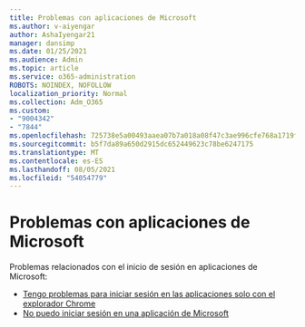 ```yaml
---
title: Problemas con aplicaciones de Microsoft
ms.author: v-aiyengar
author: AshaIyengar21
manager: dansimp
ms.date: 01/25/2021
ms.audience: Admin
ms.topic: article
ms.service: o365-administration
ROBOTS: NOINDEX, NOFOLLOW
localization_priority: Normal
ms.collection: Adm_O365
ms.custom:
- "9004342"
- "7844"
ms.openlocfilehash: 725738e5a00493aaea07b7a018a08f47c3ae996cfe768a1719f38e8557370348
ms.sourcegitcommit: b5f7da89a650d2915dc652449623c78be6247175
ms.translationtype: MT
ms.contentlocale: es-ES
ms.lasthandoff: 08/05/2021
ms.locfileid: "54054779"
---
```

# <a name="issues-with-microsoft-applications"></a>Problemas con aplicaciones de Microsoft

Problemas relacionados con el inicio de sesión en aplicaciones de Microsoft:

- [Tengo problemas para iniciar sesión en las aplicaciones solo con el explorador Chrome](https://docs.microsoft.com/office365/troubleshoot/miscellaneous/chrome-behavior-affects-applications) 
- [No puedo iniciar sesión en una aplicación de Microsoft](https://docs.microsoft.com/azure/active-directory/application-sign-in-problem-first-party-microsoft/?WT.mc_id=UI_AAD_Apps_Sign_In_Support_L2_MicrosoftApp)
